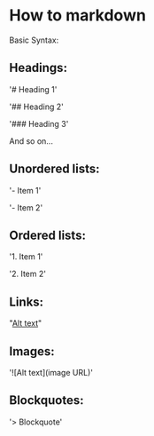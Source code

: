 # How to markdown

Basic Syntax:

## Headings:
'# Heading 1'

'## Heading 2'

'### Heading 3'

And so on...

## Unordered lists:
'- Item 1'

'- Item 2'

## Ordered lists:
'1. Item 1'

'2. Item 2'

## Links:
"[Alt text](url)"

## Images:
'![Alt text](image URL)'

## Blockquotes:
'> Blockquote'
